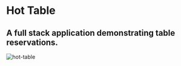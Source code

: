 # Hot Table
## A full stack application demonstrating table reservations.

![hot-table](https://user-images.githubusercontent.com/38231097/43551640-53b71e22-95ad-11e8-9c62-7e303b548b00.gif)
